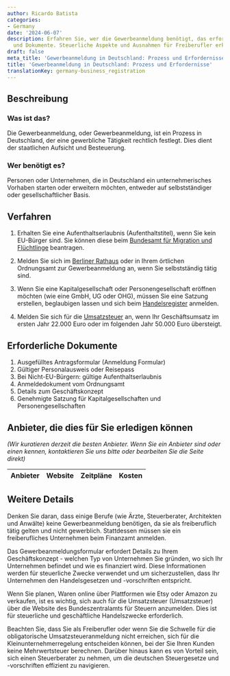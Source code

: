 ```yaml
---
author: Ricardo Batista
categories:
- Germany
date: '2024-06-07'
description: Erfahren Sie, wer die Gewerbeanmeldung benötigt, das erforderliche Verfahren
  und Dokumente. Steuerliche Aspekte und Ausnahmen für Freiberufler erklärt.
draft: false
meta_title: 'Gewerbeanmeldung in Deutschland: Prozess und Erfordernisse'
title: 'Gewerbeanmeldung in Deutschland: Prozess und Erfordernisse'
translationKey: germany-business_registration
---
```



## Beschreibung
### Was ist das?
Die Gewerbeanmeldung, oder Gewerbeanmeldung, ist ein Prozess in Deutschland, der eine gewerbliche Tätigkeit rechtlich festlegt. Dies dient der staatlichen Aufsicht und Besteuerung.

### Wer benötigt es?
Personen oder Unternehmen, die in Deutschland ein unternehmerisches Vorhaben starten oder erweitern möchten, entweder auf selbstständiger oder gesellschaftlicher Basis.

## Verfahren

1. Erhalten Sie eine Aufenthaltserlaubnis (Aufenthaltstitel), wenn Sie kein EU-Bürger sind. Sie können diese beim [Bundesamt für Migration und Flüchtlinge](http://www.bamf.de/EN/) beantragen.

2. Melden Sie sich im [Berliner Rathaus](https://service.berlin.de/dienstleistung/120686/) oder in Ihrem örtlichen Ordnungsamt zur Gewerbeanmeldung an, wenn Sie selbstständig tätig sind.

3. Wenn Sie eine Kapitalgesellschaft oder Personengesellschaft eröffnen möchten (wie eine GmbH, UG oder OHG), müssen Sie eine Satzung erstellen, beglaubigen lassen und sich beim [Handelsregister](https://www.handelsregister.de/rp_web/welcome.do) anmelden.

4. Melden Sie sich für die [Umsatzsteuer](https://www.bzst.de/DE/Home/home_node.html) an, wenn Ihr Geschäftsumsatz im ersten Jahr 22.000 Euro oder im folgenden Jahr 50.000 Euro übersteigt.
   
## Erforderliche Dokumente

1. Ausgefülltes Antragsformular (Anmeldung Formular)
2. Gültiger Personalausweis oder Reisepass 
3. Bei Nicht-EU-Bürgern: gültige Aufenthaltserlaubnis 
4. Anmeldedokument vom Ordnungsamt
5. Details zum Geschäftskonzept
6. Genehmigte Satzung für Kapitalgesellschaften und Personengesellschaften

## Anbieter, die dies für Sie erledigen können
_(Wir kuratieren derzeit die besten Anbieter. Wenn Sie ein Anbieter sind oder einen kennen, kontaktieren Sie uns bitte oder bearbeiten Sie die Seite direkt)_

| Anbieter | Website | Zeitpläne | Kosten |
| --------------- | --------------- | :-------------: | :-------------: |

## Weitere Details

Denken Sie daran, dass einige Berufe (wie Ärzte, Steuerberater, Architekten und Anwälte) keine Gewerbeanmeldung benötigen, da sie als freiberuflich tätig gelten und nicht gewerblich. Stattdessen müssen sie ein freiberufliches Unternehmen beim Finanzamt anmelden.

Das Gewerbeanmeldungsformular erfordert Details zu Ihrem Geschäftskonzept - welchen Typ von Unternehmen Sie gründen, wo sich Ihr Unternehmen befindet und wie es finanziert wird. Diese Informationen werden für steuerliche Zwecke verwendet und um sicherzustellen, dass Ihr Unternehmen den Handelsgesetzen und -vorschriften entspricht.

Wenn Sie planen, Waren online über Plattformen wie Etsy oder Amazon zu verkaufen, ist es wichtig, sich auch für die Umsatzsteuer (Umsatzsteuer) über die Website des Bundeszentralamts für Steuern anzumelden. Dies ist für steuerliche und geschäftliche Handelszwecke erforderlich.

Beachten Sie, dass Sie als Freiberufler oder wenn Sie die Schwelle für die obligatorische Umsatzsteueranmeldung nicht erreichen, sich für die Kleinunternehmerregelung entscheiden können, bei der Sie Ihren Kunden keine Mehrwertsteuer berechnen. Darüber hinaus kann es von Vorteil sein, sich einen Steuerberater zu nehmen, um die deutschen Steuergesetze und -vorschriften effizient zu navigieren.